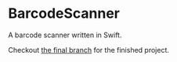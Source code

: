 # BarcodeScanner
A barcode scanner written in Swift.

Checkout [the final branch](https://github.com/rickwierenga/BarcodeScanner/tree/final) for the finished project.
